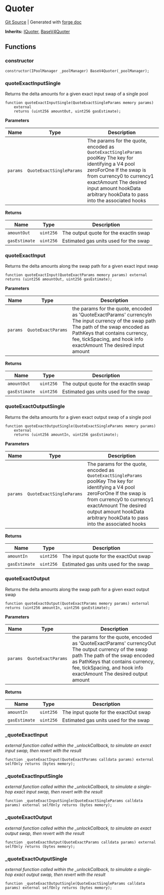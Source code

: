 # Quoter
[Git Source](https://github.com/Uniswap/v4-periphery/blob/47e3c30ae8a0d7c086bf3e41bd0e7e3a854e280b/src/lens/Quoter.sol)
| Generated with [forge doc](https://book.getfoundry.sh/reference/forge/forge-doc)

**Inherits:**
[IQuoter](/src/interfaces/IQuoter.sol/interface.IQuoter.md), [BaseV4Quoter](/src/base/BaseV4Quoter.sol/abstract.BaseV4Quoter.md)


## Functions
### constructor


```solidity
constructor(IPoolManager _poolManager) BaseV4Quoter(_poolManager);
```

### quoteExactInputSingle

Returns the delta amounts for a given exact input swap of a single pool


```solidity
function quoteExactInputSingle(QuoteExactSingleParams memory params)
    external
    returns (uint256 amountOut, uint256 gasEstimate);
```
**Parameters**

|Name|Type|Description|
|----|----|-----------|
|`params`|`QuoteExactSingleParams`|The params for the quote, encoded as `QuoteExactSingleParams` poolKey The key for identifying a V4 pool zeroForOne If the swap is from currency0 to currency1 exactAmount The desired input amount hookData arbitrary hookData to pass into the associated hooks|

**Returns**

|Name|Type|Description|
|----|----|-----------|
|`amountOut`|`uint256`|The output quote for the exactIn swap|
|`gasEstimate`|`uint256`|Estimated gas units used for the swap|


### quoteExactInput

Returns the delta amounts along the swap path for a given exact input swap


```solidity
function quoteExactInput(QuoteExactParams memory params) external returns (uint256 amountOut, uint256 gasEstimate);
```
**Parameters**

|Name|Type|Description|
|----|----|-----------|
|`params`|`QuoteExactParams`|the params for the quote, encoded as 'QuoteExactParams' currencyIn The input currency of the swap path The path of the swap encoded as PathKeys that contains currency, fee, tickSpacing, and hook info exactAmount The desired input amount|

**Returns**

|Name|Type|Description|
|----|----|-----------|
|`amountOut`|`uint256`|The output quote for the exactIn swap|
|`gasEstimate`|`uint256`|Estimated gas units used for the swap|


### quoteExactOutputSingle

Returns the delta amounts for a given exact output swap of a single pool


```solidity
function quoteExactOutputSingle(QuoteExactSingleParams memory params)
    external
    returns (uint256 amountIn, uint256 gasEstimate);
```
**Parameters**

|Name|Type|Description|
|----|----|-----------|
|`params`|`QuoteExactSingleParams`|The params for the quote, encoded as `QuoteExactSingleParams` poolKey The key for identifying a V4 pool zeroForOne If the swap is from currency0 to currency1 exactAmount The desired output amount hookData arbitrary hookData to pass into the associated hooks|

**Returns**

|Name|Type|Description|
|----|----|-----------|
|`amountIn`|`uint256`|The input quote for the exactOut swap|
|`gasEstimate`|`uint256`|Estimated gas units used for the swap|


### quoteExactOutput

Returns the delta amounts along the swap path for a given exact output swap


```solidity
function quoteExactOutput(QuoteExactParams memory params) external returns (uint256 amountIn, uint256 gasEstimate);
```
**Parameters**

|Name|Type|Description|
|----|----|-----------|
|`params`|`QuoteExactParams`|the params for the quote, encoded as 'QuoteExactParams' currencyOut The output currency of the swap path The path of the swap encoded as PathKeys that contains currency, fee, tickSpacing, and hook info exactAmount The desired output amount|

**Returns**

|Name|Type|Description|
|----|----|-----------|
|`amountIn`|`uint256`|The input quote for the exactOut swap|
|`gasEstimate`|`uint256`|Estimated gas units used for the swap|


### _quoteExactInput

*external function called within the _unlockCallback, to simulate an exact input swap, then revert with the result*


```solidity
function _quoteExactInput(QuoteExactParams calldata params) external selfOnly returns (bytes memory);
```

### _quoteExactInputSingle

*external function called within the _unlockCallback, to simulate a single-hop exact input swap, then revert with the result*


```solidity
function _quoteExactInputSingle(QuoteExactSingleParams calldata params) external selfOnly returns (bytes memory);
```

### _quoteExactOutput

*external function called within the _unlockCallback, to simulate an exact output swap, then revert with the result*


```solidity
function _quoteExactOutput(QuoteExactParams calldata params) external selfOnly returns (bytes memory);
```

### _quoteExactOutputSingle

*external function called within the _unlockCallback, to simulate a single-hop exact output swap, then revert with the result*


```solidity
function _quoteExactOutputSingle(QuoteExactSingleParams calldata params) external selfOnly returns (bytes memory);
```

